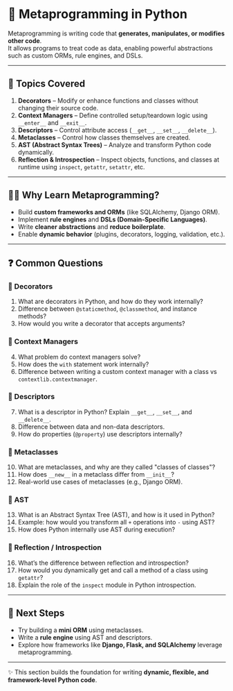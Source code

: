 
# 📘 Metaprogramming in Python

Metaprogramming is writing code that **generates, manipulates, or modifies other code**.  
It allows programs to treat code as data, enabling powerful abstractions such as custom ORMs, rule engines, and DSLs.

---

## 📂 Topics Covered

1. **Decorators** – Modify or enhance functions and classes without changing their source code.
2. **Context Managers** – Define controlled setup/teardown logic using `__enter__` and `__exit__`.
3. **Descriptors** – Control attribute access (`__get__`, `__set__`, `__delete__`).
4. **Metaclasses** – Control how classes themselves are created.
5. **AST (Abstract Syntax Trees)** – Analyze and transform Python code dynamically.
6. **Reflection & Introspection** – Inspect objects, functions, and classes at runtime using `inspect`, `getattr`, `setattr`, etc.

---

## 🧑‍💻 Why Learn Metaprogramming?

- Build **custom frameworks and ORMs** (like SQLAlchemy, Django ORM).
- Implement **rule engines** and **DSLs (Domain-Specific Languages)**.
- Write **cleaner abstractions** and **reduce boilerplate**.
- Enable **dynamic behavior** (plugins, decorators, logging, validation, etc.).

---

## ❓ Common Questions

### 🔹 Decorators
1. What are decorators in Python, and how do they work internally?
2. Difference between `@staticmethod`, `@classmethod`, and instance methods?
3. How would you write a decorator that accepts arguments?

### 🔹 Context Managers
4. What problem do context managers solve?
5. How does the `with` statement work internally?
6. Difference between writing a custom context manager with a class vs `contextlib.contextmanager`.

### 🔹 Descriptors
7. What is a descriptor in Python? Explain `__get__`, `__set__`, and `__delete__`.
8. Difference between data and non-data descriptors.
9. How do properties (`@property`) use descriptors internally?

### 🔹 Metaclasses
10. What are metaclasses, and why are they called "classes of classes"?
11. How does `__new__` in a metaclass differ from `__init__`?
12. Real-world use cases of metaclasses (e.g., Django ORM).

### 🔹 AST
13. What is an Abstract Syntax Tree (AST), and how is it used in Python?
14. Example: how would you transform all `+` operations into `-` using AST?
15. How does Python internally use AST during execution?

### 🔹 Reflection / Introspection
16. What’s the difference between reflection and introspection?
17. How would you dynamically get and call a method of a class using `getattr`?
18. Explain the role of the `inspect` module in Python introspection.

---

## 📖 Next Steps

- Try building a **mini ORM** using metaclasses.
- Write a **rule engine** using AST and descriptors.
- Explore how frameworks like **Django, Flask, and SQLAlchemy** leverage metaprogramming.

---

✨ This section builds the foundation for writing **dynamic, flexible, and framework-level Python code**.
